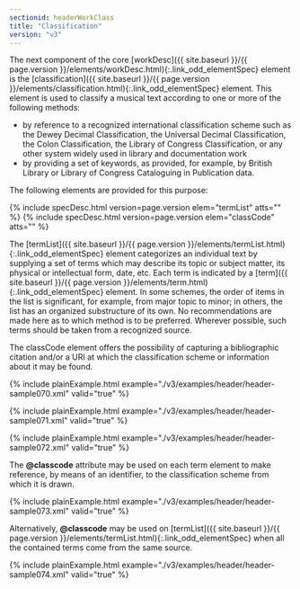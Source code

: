 ```yaml
---
sectionid: headerWorkClass
title: "Classification"
version: "v3"
---
```




The next component of the core [workDesc]({{ site.baseurl }}/{{ page.version }}/elements/workDesc.html){:.link_odd_elementSpec} element is the [classification]({{ site.baseurl }}/{{ page.version }}/elements/classification.html){:.link_odd_elementSpec} element. This element is used to classify a musical text
according to one or more of the following methods:


- by reference to a recognized international classification scheme such as the Dewey
Decimal Classification, the Universal Decimal Classification, the Colon Classification,
the Library of Congress Classification, or any other system widely used in library
and
documentation work
- by providing a set of keywords, as provided, for example, by British Library or
Library of Congress Cataloguing in Publication data.

The following elements are provided for this purpose:



{% include specDesc.html version=page.version elem="termList" atts="" %}
{% include specDesc.html version=page.version elem="classCode" atts="" %}



The [termList]({{ site.baseurl }}/{{ page.version }}/elements/termList.html){:.link_odd_elementSpec} element categorizes an individual text by supplying a
set of terms which may describe its topic or subject matter, its physical or intellectual
form, date, etc. Each term is indicated by a [term]({{ site.baseurl }}/{{ page.version }}/elements/term.html){:.link_odd_elementSpec} element. In some
schemes, the order of items in the list is significant, for example, from major topic
to
minor; in others, the list has an organized substructure of its own. No recommendations
are
made here as to which method is to be preferred. Wherever possible, such terms should
be
taken from a recognized source.

The classCode element offers the possibility of capturing a bibliographic citation
and/or a
URI at which the classification scheme or information about it may be found.

{% include plainExample.html example="./v3/examples/header/header-sample070.xml" valid="true" %}

{% include plainExample.html example="./v3/examples/header/header-sample071.xml" valid="true" %}

{% include plainExample.html example="./v3/examples/header/header-sample072.xml" valid="true" %}

The **@classcode** attribute may be used on each term element to make reference, by
means of an identifier, to the classification scheme from which it is drawn.

{% include plainExample.html example="./v3/examples/header/header-sample073.xml" valid="true" %}

Alternatively, **@classcode** may be used on [termList]({{ site.baseurl }}/{{ page.version }}/elements/termList.html){:.link_odd_elementSpec} when all
the contained terms come from the same source.

{% include plainExample.html example="./v3/examples/header/header-sample074.xml" valid="true" %}


